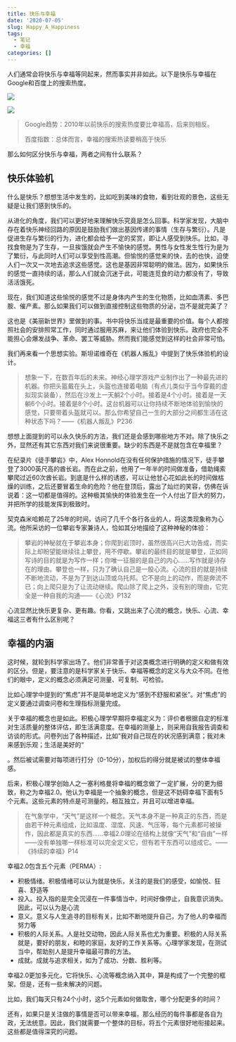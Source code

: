 ```yaml
---
title: 快乐与幸福
date: '2020-07-05'
slug: Happy_A_Happiness
tags:
  - 笔记
  - 幸福
categories: []
---
```




人们通常会将快乐与幸福等同起来，然而事实并非如此。以下是快乐与幸福在Google和百度上的搜索热度。

![](https://i.loli.net/2020/07/05/a7SV8LWv1GdR6xA.png)

![](https://i.loli.net/2020/07/05/WIUgA71ifz9MHdv.png)

> Google趋势：2010年以前快乐的搜索热度要比幸福高，后来则相反。
>
> 百度指数：总体而言，幸福的搜索热读要稍高于快乐

那么如何区分快乐与幸福，两者之间有什么联系？

## 快乐体验机

什么是快乐？想想生活中发生的，比如吃到美味的食物，看到壮观的景色，这些无疑是让我们感到快乐的。

从进化的角度，我们可以更好地来理解快乐究竟是怎么回事。科学家发现，大脑中存在着快乐神经回路的原因是鼓励我们做出基因传递的事情（生存与繁衍）。凡是促进生存与繁衍的行为，进化都会给予一定的奖赏，即让人感受到快乐。比如，寻找食物是为了生存，一旦挨饿就会产生不愉快的感觉。男性与女性发生性行为是为了繁衍，与此同时人们可以享受到性高潮。但愉悦的感觉来的快，去的也快，迫使人们一次又一次地去追求这些感觉。这也是基因非常聪明的做法。因为，如果快乐的感觉一直持续的话，那么人们就会沉迷于此，可能连觅食的动力都没有了，导致活活饿死。

现在，我们知道这些愉悦的感觉不过是身体内产生的生化物质，比如血清素、多巴胺、催产素。那么如果我们可以做到直接控制这些物质的分泌，岂不是就完美了？

这也是《美丽新世界》里做到的事。书中将快乐当成是最重要的价值。每个人都按照社会的安排照常工作，同时通过服用苏麻，来让他们体验到快乐。政府也完全不能担心会爆发战争、革命、罢工等威胁。然而我们能感觉到这样的社会非常可怕。

我们再来看一个思想实验。斯坦诺维奇在《机器人叛乱》中提到了快乐体验机的设计。

> 想象一下，在数百年后的未来。神经心理学游戏产业制作出了一种最先进的机器。你把头盔戴在头上，头盔也连接着电脑（有点儿类似于当今穿戴的虚拟现实装备），然后在沙发上一天躺2个小时。接着是4个小时。接着是一天躺6个小时。接着是8个小时。这台机器可以让你持续不断地体验到愉快的感觉，只要带着头盔就可以。那么你希望自己一生的大部分之间都生活在这种状态下吗？——《机器人叛乱》P236

想想上面提到的可以永久快乐的方法，我们还是会感到哪些地方不对。除了快乐之外，显然还有其它东西对我们来说很重要。缺少的东西是不是就包含在幸福里？

在纪录片《徒手攀岩》中，Alex Honnold在没有任何保护措施的情况下，徒手攀登了3000英尺高的酋长岩。而在此之前，他用了一年半的时间做准备，借助绳索攀爬过近60次酋长岩。到底是什么样的诱惑，可以让他甘心花如此长的时间做枯燥的训练，之后还要冒着生命的危险？他在登顶后，露出了灿烂的笑容，仿佛在诉说着：这一切都是值得的。这种极其愉快的体验发生在一个人付出了巨大的努力，并把所学的技能发挥到极致时。

契克森米哈赖花了25年的时间，访问了几千个各行各业的人，将这类现象称为心流。他所采访的一位攀岩专家兼诗人，恰如其分地描绘了这种神秘的体验：

>攀岩的神秘就在于攀岩本身；你爬到岩顶时，虽然很高兴已大功告成，而实际上却盼望能继续往上攀登，用不停歇。攀岩的最终目的就是攀登，正如同写诗的目的就是为写作一样；你唯一征服的是自己的内心......写作就是诗存在的理由。攀登也一样，只为了确认自己是一股心流。心流的目的就是持续不断地流动，不是为了到达山顶或乌托邦。它不是向上的动作，而是奔流不已；向上爬只是为了让流动继续。爬山除了爬上之外，没有别的理由，它完全是一种自我的沟通——《心流》P132

心流显然比快乐更复杂、更有趣。你看，又跳出来了心流的概念，快乐、心流、幸福这三者有什么区别呢？

## 幸福的内涵

这时候，就轮到科学家出场了。他们非常善于对这类概念进行明确的定义和做有效的区分。但是，要注意的是科学家关于快乐、幸福等概念的定义与大众不同。在他们的眼中，定义的概念必须满足可测量、可复制、可检验。

比如心理学中提到的“焦虑”并不是简单地定义为“感到不舒服和紧张”。对“焦虑”的定义要通过调查问卷和生理指标测量完成。

关于幸福的概念也是如此。积极心理学早期将幸福定义为：评价者根据自定的标准对生活质量的整体评估，即生活满意度。在幸福的测量上，则采用自我报告调查和访谈的形式。问卷列出了各种描述，比如”我对自己现在的状况感到满意；我对未来感到乐观；生活是美好的“

。然后被试需要对每项进行打分（0-10分），加权后的得分就是被试的整体幸福感。

后来，积极心理学创始人之一塞利格曼将幸福的概念做了一定扩展，分的更为细致，称之为幸福2.0。他认为幸福是一个抽象的概念，但是这不妨碍幸福下面有5个元素。这些元素的特点是可测量的，相互独立，并且可以增进幸福。

>在气象学中，“天气”是这样一个概念。天气本身不是一种真正的东西，而是由若干种元素组成，比如温度、湿度、风速、气压等，每个元素都可被操作，因此都是真实的东西......幸福2.0理论在结构上就像“天气”和“自由”一样——没有单独哪一样标准可以完全定义它，但有若干东西可以组成它。——《持续的幸福》P14

幸福2.0包含五个元素（PERMA）:

* 积极情绪。积极情绪可以认为就是快乐，关注的是我们的感受，如愉悦、狂喜、舒适等
* 投入。投入指的是完全沉浸在一件事情当中，时间好像停止，自我意识消失。因此，可以认为是心流
* 意义。意义与人生追寻的目标有关，比如不断地提升自己，为了他人的幸福而努力等
* 积极的人际关系。人是社交动物，因此人际关系也尤为重要。积极的人际关系就是，要好的朋友，和睦的家庭，友好的工作关系等。心理学家发现，在测试当中，帮助别人是提升幸福最可靠的方法。
* 成就。成就与追求相关，如为了成功、分数、胜利等。

幸福2.0更加多元化，它将快乐、心流等概念纳入其中，算是构成了一个完整的框架。但是，还有一些未解决的问题。

比如，我们每天只有24个小时，这5个元素如何做取舍，哪个分配更多的时间？

还有，如果只是关注做的事情是否可以带来幸福，那么经历的每件事都是各自为政，无法统意。因此，我们就需要一个整体的目标，将五个元素很好地衔接起来。这些都是值得深究的问题。




